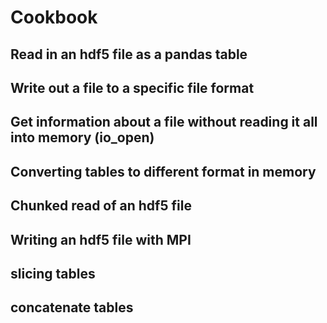 # Cookbook


## Read in an hdf5 file as a pandas table


## Write out a file to a specific file format 


## Get information about a file without reading it all into memory (io_open)


## Converting tables to different format in memory


## Chunked read of an hdf5 file 


## Writing an hdf5 file with MPI


## slicing tables


## concatenate tables